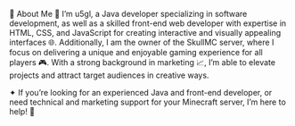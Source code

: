 
📢 About Me 📢
I’m u5gl, a Java developer specializing in software development, as well as a skilled front-end web developer with expertise in HTML, CSS, and JavaScript for creating interactive and visually appealing interfaces 🌐. Additionally, I am the owner of the SkullMC server, where I focus on delivering a unique and enjoyable gaming experience for all players 🎮. With a strong background in marketing 📈, I’m able to elevate projects and attract target audiences in creative ways.

✦ If you’re looking for an experienced Java and front-end developer, or need technical and marketing support for your Minecraft server, I’m here to help! 🤝
